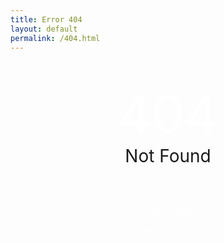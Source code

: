 ```yaml
---
title: Error 404
layout: default
permalink: /404.html
---
```

<style>
  a {
    color:#fff;
    text-decoration:none;
  }
</style>
<h1 style="text-align:center;margin-top:48px;font-size:84px;margin-bottom:0px;font-weight:normal;animation: pulsate0 0.11s ease-in-out infinite alternate;color:#fff">404</h1>
<h1 style="text-align:center;margin-top:0px;font-weight:normal;" class="neonText">Not Found</h1>
<p style="color:#fff;text-align:center;animation: pulsate1 0.11s ease-in-out infinite alternate;margin-top:64px;"><a href="javascript:window.history.back()">LOAD SAVE</a></p>
<p style="color:#fff;text-align:center;animation: pulsate2 0.11s ease-in-out infinite alternate;margin-bottom:64px;"><a href="/">NEW GAME</a></p>
